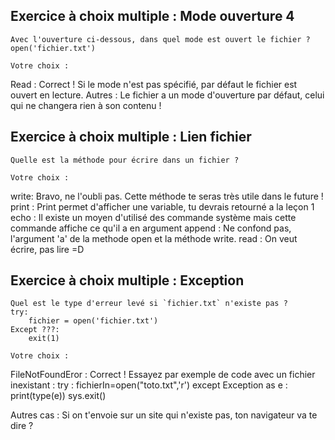 
## Exercice à choix multiple : Mode ouverture 4
    Avec l'ouverture ci-dessous, dans quel mode est ouvert le fichier ?
    open('fichier.txt')
    
    Votre choix : 
 Read : Correct ! Si le mode n'est pas spécifié, par défaut le fichier est ouvert en lecture.
 Autres : Le fichier a un mode d'ouverture par défaut, celui qui ne changera rien à son contenu !
 
 
## Exercice à choix multiple : Lien fichier
    Quelle est la méthode pour écrire dans un fichier ?
    
    Votre choix : 
 
 write: Bravo, ne l'oubli pas. Cette méthode te seras très utile dans le future !
 print : Print permet d'afficher une variable, tu devrais retourné a la leçon 1
 echo : Il existe un moyen d'utilisé des commande système mais cette commande affiche ce qu'il a en argument
 append : Ne confond pas, l'argument 'a' de la methode open et la méthode write. 
 read : On veut écrire, pas lire =D
 
## Exercice à choix multiple : Exception
    Quel est le type d'erreur levé si `fichier.txt` n'existe pas ?
    try:
        fichier = open('fichier.txt')
    Except ???:
        exit(1)
        
    Votre choix : 
    
FileNotFoundEror :   Correct ! Essayez par exemple de code avec un fichier inexistant : try : fichierIn=open("toto.txt",'r') except Exception as e : print(type(e)) sys.exit()

Autres cas : Si on t'envoie sur un site qui n'existe pas, ton navigateur va te dire ?